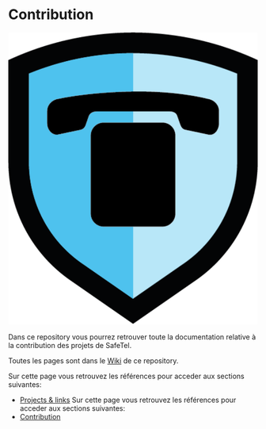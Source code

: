 # Contribution

<p align="center">
    <img src="https://github.com/SafeTel/Contribution/blob/master/images/Bouclier%20Safetel.png" width="550">
</p>

Dans ce repository vous pourrez retrouver toute la documentation relative à la contribution des projets de SafeTel.

Toutes les pages sont dans le [Wiki](https://github.com/SafeTel/Contribution/wiki) de ce repository.

Sur cette page vous retrouvez les références pour acceder aux sections suivantes:
- [Projects & links](https://github.com/SafeTel/Contribution/wiki/SafeTel-Projects)
Sur cette page vous retrouvez les références pour acceder aux sections suivantes:
- [Contribution](https://github.com/SafeTel/Contribution/wiki/Resume-Contribution)
